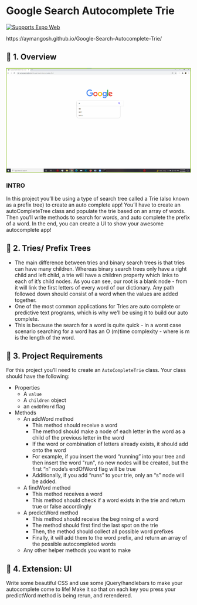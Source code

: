 # Google Search Autocomplete Trie

<p>
 
 
  <!-- Web -->
  <a href="https://docs.expo.dev/workflow/web/">
    <img alt="Supports Expo Web" longdesc="Supports Expo Web" src="https://img.shields.io/badge/web-4630EB.svg?style=flat-square&logo=GOOGLE-CHROME&labelColor=4285F4&logoColor=fff" />
  </a>
</p>
https://aymangosh.github.io/Google-Search-Autocomplete-Trie/

## 🚀 1. Overview

![](ScreenShot.png)

### INTRO 
In this project you’ll be using a type of search tree called a Trie (also known as a prefix tree) to create an auto complete app!
You’ll have to create an autoCompleteTree class and populate the trie based on an array of words. Then you’ll write methods to search for words, and auto complete the prefix of a word.
In the end, you can create a UI to show your awesome autocomplete app!

## 🚀 2. Tries/ Prefix Trees

- The main difference between tries and binary search trees is that tries can have many children. Whereas binary search trees only have a right child and left child, a trie will   have a children property which links to each of it’s child nodes.
  As you can see, our root is a blank node - from it will link the first letters of every word of our dictionary. Any path followed down should consist of a word when the values   are added together.
- One of the most common applications for Tries are auto complete or predictive text programs, which is why we’ll be using it to build our auto complete.
- This is because the search for a word is quite quick - in a worst case scenario searching for a word has an O (m)time complexity - where is m is the length of the word.

  
 ## 🚀 3. Project Requirements
For this project you’ll need to create an `AutoCompleteTrie` class. Your class should have the following:
- Properties
  - A `value`
  - A `children` object
  - an `endOfWord` flag
- Methods
  - An addWord method
    - This method should receive a word
    - The method should make a node of each letter in the word as a child of the previous letter in the word
    - If the word or combination of letters already exists, it should add onto the word
    - For example, if you insert the word “running” into your tree and then insert the word "run", no new nodes will be created, but the first “n” node’s endOfWord flag will be       true
    - Additionally, if you add “runs” to your trie, only an “s” node will be added.
  - A findWord method
    - This method receives a word
    - This method should check if a word exists in the trie and return true or false accordingly
  - A predictWord method
    - This method should receive the beginning of a word
    - The method should first find the last spot on the trie
    - Then, the method should collect all possible word prefixes
    - Finally, it will add them to the word prefix, and return an array of the possible autocompleted words
  - Any other helper methods you want to make
 
## 🚀 4. Extension: UI
Write some beautiful CSS and use some jQuery/handlebars to make your autocomplete come to life!
Make it so that on each key you press your predictWord method is being rerun, and rerendered.

